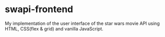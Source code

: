 # swapi-frontend
My implementation of the user interface of the star wars movie API using HTML, CSS(flex &amp; grid) and vanilla JavaScript.
